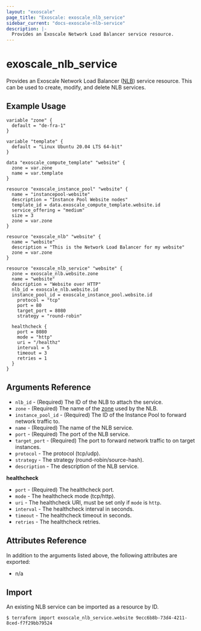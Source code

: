 ```yaml
---
layout: "exoscale"
page_title: "Exoscale: exoscale_nlb_service"
sidebar_current: "docs-exoscale-nlb-service"
description: |-
  Provides an Exoscale Network Load Balancer service resource.
---
```


# exoscale\_nlb\_service

Provides an Exoscale Network Load Balancer ([NLB][r-nlb]) service resource. This can be used to create, modify, and delete NLB services.


## Example Usage

```hcl
variable "zone" {
  default = "de-fra-1"
}

variable "template" {
  default = "Linux Ubuntu 20.04 LTS 64-bit"
}

data "exoscale_compute_template" "website" {
  zone = var.zone
  name = var.template
}

resource "exoscale_instance_pool" "website" {
  name = "instancepool-website"
  description = "Instance Pool Website nodes"
  template_id = data.exoscale_compute_template.website.id
  service_offering = "medium"
  size = 3
  zone = var.zone
}

resource "exoscale_nlb" "website" {
  name = "website"
  description = "This is the Network Load Balancer for my website"
  zone = var.zone
}

resource "exoscale_nlb_service" "website" {
  zone = exoscale_nlb.website.zone
  name = "website"
  description = "Website over HTTP"
  nlb_id = exoscale_nlb.website.id
  instance_pool_id = exoscale_instance_pool.website.id
	protocol = "tcp"
	port = 80
	target_port = 8080
	strategy = "round-robin"

  healthcheck {
    port = 8080
    mode = "http"
    uri = "/healthz"
    interval = 5
    timeout = 3
    retries = 1
  }
}
```

## Arguments Reference

* `nlb_id` - (Required) The ID of the NLB to attach the service.
* `zone` - (Required) The name of the [zone][zone] used by the NLB.
* `instance_pool_id` - (Required) The ID of the Instance Pool to forward network traffic to.
* `name` - (Required) The name of the NLB service.
* `port` - (Required) The port of the NLB service.
* `target_port` - (Required) The port to forward network traffic to on target instances.
* `protocol` - The protocol (tcp/udp).
* `strategy` - The strategy (round-robin/source-hash).
* `description` - The description of the NLB service.

**healthcheck**

* `port` - (Required) The healthcheck port.
* `mode` - The healthcheck mode (tcp/http).
* `uri` - The healthcheck URI, must be set only if `mode` is `http`.
* `interval` - The healthcheck interval in seconds.
* `timeout` - The healthcheck timeout in seconds.
* `retries` - The healthcheck retries.


## Attributes Reference

In addition to the arguments listed above, the following attributes are exported:

* n/a


## Import

An existing NLB service can be imported as a resource by ID.

```console
$ terraform import exoscale_nlb_service.website 9ecc6b8b-73d4-4211-8ced-f7f29bb79524
```


[r-nlb]: nlb.html
[zone]: https://www.exoscale.com/datacenters/
